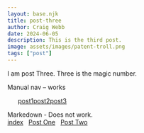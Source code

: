```yaml
---
layout: base.njk
title: post-three
author: Craig Webb
date: 2024-06-05
description: This is the third post.
image: assets/images/patent-troll.png
tags: ["post"]
---
```

I am post Three. Three is the magic number.

Manual nav – works  
<nav>
<ul style="list-style: none; display:flex;">
<li><a href="post1.html">post1</a> </li>
<li><a href="post2.html">post2</a> </li>
<li><a href="post3.html">post3</a> </li>
</nav>

Markedown - Does not work.  
[index](/)
&nbsp;
[Post One](post/post1)
&nbsp;
[Post Two](post/post2)  
</ul>

